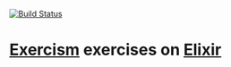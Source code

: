 [![Build Status](https://travis-ci.org/v-kolesnikov/exercism-elixir.svg?branch=master)](https://travis-ci.org/v-kolesnikov/exercism-elixir)

# [Exercism](http://exercism.io/v-kolesnikov) exercises on [Elixir](http://elixir-lang.org/)
